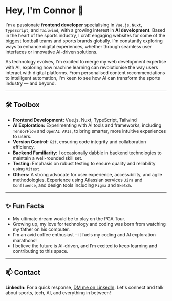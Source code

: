 # Hey, I'm Connor 👋

I'm a passionate **frontend developer** specialising in `Vue.js`, `Nuxt`, `TypeScript`, and `Tailwind`, with a growing interest in **AI development**. Based in the heart of the sports industry, I craft engaging websites for some of the biggest football teams and sports brands globally. I’m constantly exploring ways to enhance digital experiences, whether through seamless user interfaces or innovative AI-driven solutions.

As technology evolves, I'm excited to merge my web development expertise with AI, exploring how machine learning can revolutionise the way users interact with digital platforms. From personalised content recommendations to intelligent automation, I'm keen to see how AI can transform the sports industry — and beyond.

---

## 🛠 Toolbox
- **Frontend Development:** Vue.js, Nuxt, TypeScript, Tailwind  
- **AI Exploration:** Experimenting with AI tools and frameworks, including `TensorFlow` and `OpenAI APIs`, to bring smarter, more intuitive experiences to users.  
- **Version Control:** `Git`, ensuring code integrity and collaboration efficiency.  
- **Backend Familiarity:** I occasionally dabble in backend technologies to maintain a well-rounded skill set.  
- **Testing:** Emphasis on robust testing to ensure quality and reliability using `Vitest`.  
- **Others:** A strong advocate for user experience, accessibility, and agile methodologies. Experience using Atlassian services `Jira` and `Confluence`, and design tools including `Figma` and `Sketch`.  

---

## ✨ Fun Facts
- My ultimate dream would be to play on the PGA Tour.  
- Growing up, my love for technology and coding was born from watching my father on his computer.  
- I'm an avid coffee enthusiast – it fuels my coding and AI exploration marathons!  
- I believe the future is AI-driven, and I’m excited to keep learning and contributing to this space.

---

## 📫 Contact
**LinkedIn:** For a quick response, [DM me on LinkedIn](https://www.linkedin.com/in/connor-deane-524483168). Let's connect and talk about sports, tech, AI, and everything in between!
